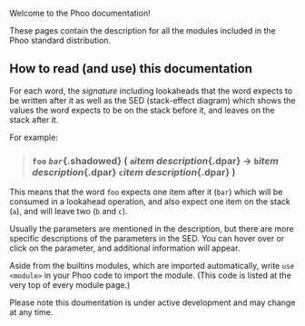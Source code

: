 Welcome to the Phoo documentation!

These pages contain the description for all the modules included in the Phoo standard distribution.

## How to read (and use) this documentation

For each word, the *signature* including lookaheads that the word expects to be written after it as well as the SED (stack-effect diagram) which shows the values the word expects to be on the stack before it, and leaves on the stack after it.

For example:

> ### `foo` *`bar`*{.shadowed} ( `a`*item description*{.dpar} &rarr; `b`*item description*{.dpar} `c`*item description*{.dpar} )

This means that the word `foo` expects one item after it (`bar`) which will be consumed in a lookahead operation, and also expect one item on the stack (`a`), and will leave two (`b` and `c`).

Usually the parameters are mentioned in the description, but there are more specific descriptions of the parameters in the SED. You can hover over or click on the parameter, and additional information will appear.

Aside from the builtins modules, which are imported automatically, write `use <module>` in your Phoo code to import the module. (This code is listed at the very top of every module page.)

Please note this doumentation is under active development and may change at any time.
